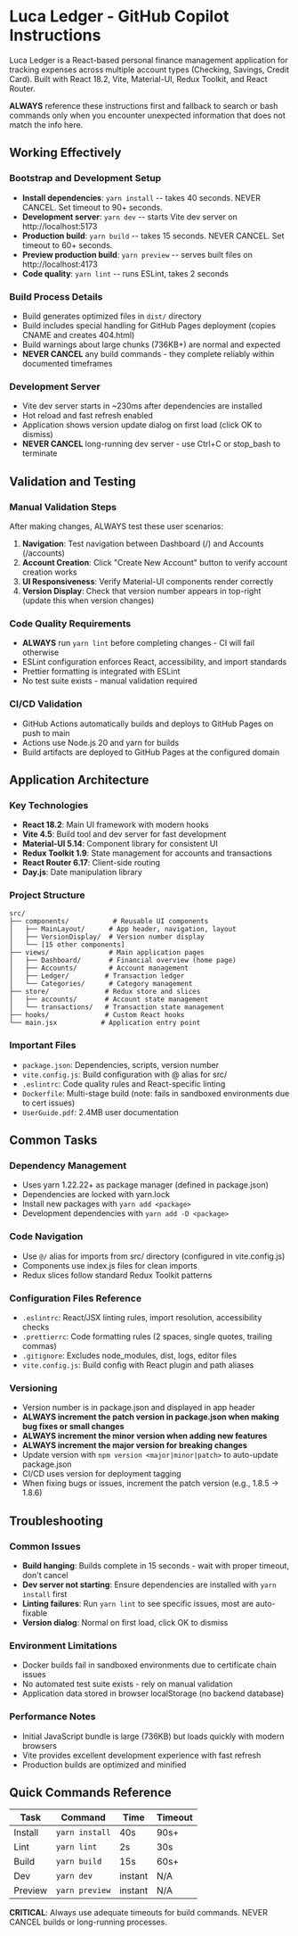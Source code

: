 # Luca Ledger - GitHub Copilot Instructions

Luca Ledger is a React-based personal finance management application for tracking expenses across multiple account types (Checking, Savings, Credit Card). Built with React 18.2, Vite, Material-UI, Redux Toolkit, and React Router.

**ALWAYS** reference these instructions first and fallback to search or bash commands only when you encounter unexpected information that does not match the info here.

## Working Effectively

### Bootstrap and Development Setup

- **Install dependencies**: `yarn install` -- takes 40 seconds. NEVER CANCEL. Set timeout to 90+ seconds.
- **Development server**: `yarn dev` -- starts Vite dev server on http://localhost:5173
- **Production build**: `yarn build` -- takes 15 seconds. NEVER CANCEL. Set timeout to 60+ seconds.
- **Preview production build**: `yarn preview` -- serves built files on http://localhost:4173
- **Code quality**: `yarn lint` -- runs ESLint, takes 2 seconds

### Build Process Details

- Build generates optimized files in `dist/` directory
- Build includes special handling for GitHub Pages deployment (copies CNAME and creates 404.html)
- Build warnings about large chunks (736KB+) are normal and expected
- **NEVER CANCEL** any build commands - they complete reliably within documented timeframes

### Development Server

- Vite dev server starts in ~230ms after dependencies are installed
- Hot reload and fast refresh enabled
- Application shows version update dialog on first load (click OK to dismiss)
- **NEVER CANCEL** long-running dev server - use Ctrl+C or stop_bash to terminate

## Validation and Testing

### Manual Validation Steps

After making changes, ALWAYS test these user scenarios:

1. **Navigation**: Test navigation between Dashboard (/) and Accounts (/accounts)
2. **Account Creation**: Click "Create New Account" button to verify account creation works
3. **UI Responsiveness**: Verify Material-UI components render correctly
4. **Version Display**: Check that version number appears in top-right (update this when version changes)

### Code Quality Requirements

- **ALWAYS** run `yarn lint` before completing changes - CI will fail otherwise
- ESLint configuration enforces React, accessibility, and import standards
- Prettier formatting is integrated with ESLint
- No test suite exists - manual validation required

### CI/CD Validation

- GitHub Actions automatically builds and deploys to GitHub Pages on push to main
- Actions use Node.js 20 and yarn for builds
- Build artifacts are deployed to GitHub Pages at the configured domain

## Application Architecture

### Key Technologies

- **React 18.2**: Main UI framework with modern hooks
- **Vite 4.5**: Build tool and dev server for fast development
- **Material-UI 5.14**: Component library for consistent UI
- **Redux Toolkit 1.9**: State management for accounts and transactions
- **React Router 6.17**: Client-side routing
- **Day.js**: Date manipulation library

### Project Structure

```
src/
├── components/           # Reusable UI components
│   ├── MainLayout/      # App header, navigation, layout
│   ├── VersionDisplay/  # Version number display
│   └── [15 other components]
├── views/               # Main application pages
│   ├── Dashboard/       # Financial overview (home page)
│   ├── Accounts/        # Account management
│   ├── Ledger/         # Transaction ledger
│   └── Categories/      # Category management
├── store/              # Redux store and slices
│   ├── accounts/       # Account state management
│   └── transactions/   # Transaction state management
├── hooks/              # Custom React hooks
└── main.jsx           # Application entry point
```

### Important Files

- `package.json`: Dependencies, scripts, version number
- `vite.config.js`: Build configuration with @ alias for src/
- `.eslintrc`: Code quality rules and React-specific linting
- `Dockerfile`: Multi-stage build (note: fails in sandboxed environments due to cert issues)
- `UserGuide.pdf`: 2.4MB user documentation

## Common Tasks

### Dependency Management

- Uses yarn 1.22.22+ as package manager (defined in package.json)
- Dependencies are locked with yarn.lock
- Install new packages with `yarn add <package>`
- Development dependencies with `yarn add -D <package>`

### Code Navigation

- Use `@/` alias for imports from src/ directory (configured in vite.config.js)
- Components use index.js files for clean imports
- Redux slices follow standard Redux Toolkit patterns

### Configuration Files Reference

- `.eslintrc`: React/JSX linting rules, import resolution, accessibility checks
- `.prettierrc`: Code formatting rules (2 spaces, single quotes, trailing commas)
- `.gitignore`: Excludes node_modules, dist, logs, editor files
- `vite.config.js`: Build config with React plugin and path aliases

### Versioning

- Version number is in package.json and displayed in app header
- **ALWAYS increment the patch version in package.json when making bug fixes or small changes**
- **ALWAYS increment the minor version when adding new features**
- **ALWAYS increment the major version for breaking changes**
- Update version with `npm version <major|minor|patch>` to auto-update package.json
- CI/CD uses version for deployment tagging
- When fixing bugs or issues, increment the patch version (e.g., 1.8.5 → 1.8.6)

## Troubleshooting

### Common Issues

- **Build hanging**: Builds complete in 15 seconds - wait with proper timeout, don't cancel
- **Dev server not starting**: Ensure dependencies are installed with `yarn install` first
- **Linting failures**: Run `yarn lint` to see specific issues, most are auto-fixable
- **Version dialog**: Normal on first load, click OK to dismiss

### Environment Limitations

- Docker builds fail in sandboxed environments due to certificate chain issues
- No automated test suite exists - rely on manual validation
- Application data stored in browser localStorage (no backend database)

### Performance Notes

- Initial JavaScript bundle is large (736KB) but loads quickly with modern browsers
- Vite provides excellent development experience with fast refresh
- Production builds are optimized and minified

## Quick Commands Reference

| Task    | Command        | Time    | Timeout |
| ------- | -------------- | ------- | ------- |
| Install | `yarn install` | 40s     | 90s+    |
| Lint    | `yarn lint`    | 2s      | 30s     |
| Build   | `yarn build`   | 15s     | 60s+    |
| Dev     | `yarn dev`     | instant | N/A     |
| Preview | `yarn preview` | instant | N/A     |

**CRITICAL**: Always use adequate timeouts for build commands. NEVER CANCEL builds or long-running processes.
